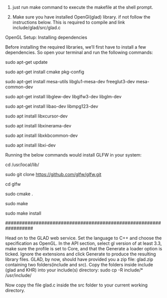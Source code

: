 1. just run make command to execute the makefile at the shell prompt.

2. Make sure you have installed OpenGl(glad) library. if not follow the instructions below. This is required to compile and link 
include/glad/src/glad.c

OpenGL Setup: Installing dependencies

Before installing the required libraries, we’ll first have to install a few dependencies. So open your terminal and run the following commands:

sudo apt-get update

sudo apt-get install cmake pkg-config 

sudo apt-get install mesa-utils libglu1-mesa-dev freeglut3-dev mesa-common-dev 

sudo apt-get install libglew-dev libglfw3-dev libglm-dev 

sudo apt-get install libao-dev libmpg123-dev 

sudo apt install libxcursor-dev 

sudo apt install libxinerama-dev 

sudo apt install libxkbcommon-dev 

sudo apt install libxi-dev 


Running the below commands would install GLFW in your system:

cd /usr/local/lib/

sudo git clone https://github.com/glfw/glfw.git

cd glfw

sudo cmake .

sudo make

sudo make install

##################################################################

Head on to the GLAD web service. Set the language to C++ and choose the specification as OpenGL. In the API section, select gl version of at least 3.3, make sure the profile is set to Core, and that the Generate a loader option is ticked.
Ignore the extensions and click Generate to produce the resulting library files. GLAD, by now, should have provided you a zip file: glad.zip containing two folders(include and src). Copy the folders inside include (glad and KHR) into your include(s) directory: sudo cp -R include/* /usr/include/
    
Now copy the file glad.c inside the src folder to your current working directory.


